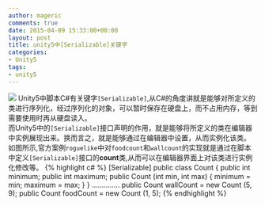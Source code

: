 ```yaml
---
author: mageric
comments: true
date: 2015-04-09 15:33:00+00:00
layout: post
title: unity5中[Serializable]关键字
categories:
- Unity5
tags:
- unity5
---
```


![](http://7xvk1t.com1.z0.glb.clouddn.com/image/games/serializable.jpg)
Unity5中脚本C#有关键字`[Serializable]`,从C#的角度讲就是能够对所定义的类进行序列化，经过序列化的对象，可以暂时保存在硬盘上，而不占用内存，等到需要使用时再从硬盘读入。    
而Unity5中的`[Serializable]`接口声明的作用，就是能够将所定义的类在编辑器中实例展现出来。换而言之，就是能够通过在编辑器中设置，从而实例化该类。     
如图所示,官方案例`roguelike`中对`foodcount`和`wallcount`的实现就是通过在脚本中定义`[Serializable]`接口的**count**类,从而可以在编辑器界面上对该类进行实例化修改等。
{% highlight c# %}
[Serializable]
public class Count
{
  public int minimum;
  public int maximum;
  public Count (int min, int max)
 {
   minimum = min;
   maximum = max;
 }
}
..............
public Count wallCount = new Count (5, 9);
public Count foodCount = new Count (1, 5);
{% endhighlight %}

